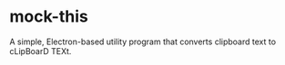 # mock-this

A simple, Electron-based utility program that converts clipboard text to cLipBoarD TEXt.
